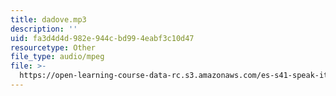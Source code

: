 ```yaml
---
title: dadove.mp3
description: ''
uid: fa3d4d4d-982e-944c-bd99-4eabf3c10d47
resourcetype: Other
file_type: audio/mpeg
file: >-
  https://open-learning-course-data-rc.s3.amazonaws.com/es-s41-speak-italian-with-your-mouth-full-spring-2012/fa3d4d4d982e944cbd994eabf3c10d47_dadove.mp3
---
```

